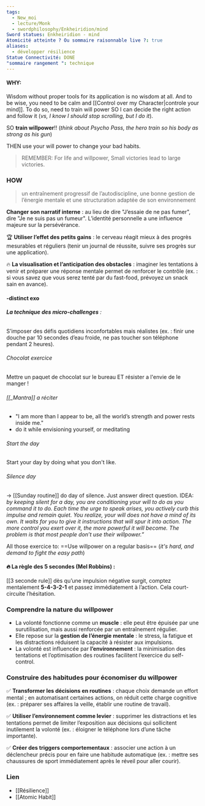 ```yaml
---
tags:
  - New_moi
  - lecture/Monk
  - swordphilosophy/Enkheiridion/mind
Sword statues: Enkheiridion - mind
Atomicité atteinte ? Ou sommaire raisonnable live ?: true
aliases:
  - développer résilience
Statue Connectivité: DONE
"sommaire rangement ": technique
---
```


#### WHY: 
Wisdom without proper tools for its application is no wisdom at all. And to be wise, you need to be calm and [[Control over my Character|controle your mind]]. To do so, need to train will power SO I can decide the right action and follow it (*vs, I know I should stop scrolling, but I do it*).

SO **train willpower**!! (*think about Psycho Pass, the hero train so his body as strong as his gun*)

THEN use your will power to change your bad habits.


> REMEMBER: For life and willpower, Small victories lead to large victories.


### HOW 
> un entraînement progressif de l’autodiscipline, une bonne gestion de l’énergie mentale et une structuration adaptée de son environnement


**Changer son narratif interne** : au lieu de dire "J’essaie de ne pas fumer", dire "Je ne suis pas un fumeur". L’identité personnelle a une influence majeure sur la persévérance.

🏆 **Utiliser l’effet des petits gains** : le cerveau réagit mieux à des progrès mesurables et réguliers (tenir un journal de réussite, suivre ses progrès sur une application).


🔥 **La visualisation et l’anticipation des obstacles** : imaginer les tentations à venir et préparer une réponse mentale permet de renforcer le contrôle (ex. : si vous savez que vous serez tenté par du fast-food, prévoyez un snack sain en avance).
#### -distinct exo
 ###### **La technique des micro-challenges** :
S’imposer des défis quotidiens inconfortables mais réalistes (ex. : finir une douche par 10 secondes d’eau froide, ne pas toucher son téléphone pendant 2 heures).
###### Chocolat exercice
Mettre un paquet de chocolat sur le bureau ET résister a l'envie de le manger  !

###### [[_Mantra]] a réciter 
- "I am more than I appear to be, all the world’s strength and power rests inside me."
 - do it while envisioning yourself, or meditating

###### Start the day
Start your day by doing what you don't like. 

###### Silence day 
-> [[Sunday routine]]
do day of silence. 
Just answer direct question. 
IDEA: *by keeping silent for a day, you are conditioning your will to do as you command it to do. Each time the urge to speak arises, you actively curb this impulse and remain quiet. You realize, your will does not have a mind of its own. It waits for you to give it instructions that will spur it into action. The more control you exert over it, the more powerful it will become. The problem is that most people don’t use their willpower.”*

All those exercice to: ==Use willpower on a regular basis== (*it's hard, and demand to fight the easy path*)

#### 🔥 **La règle des 5 secondes (Mel Robbins)** :
[[3 seconde rule]]
dès qu’une impulsion négative surgit, comptez mentalement **5-4-3-2-1** et passez immédiatement à l’action. Cela court-circuite l’hésitation.







### **Comprendre la nature du willpower**

- La volonté fonctionne comme un **muscle** : elle peut être épuisée par une surutilisation, mais aussi renforcée par un entraînement régulier.
- Elle repose sur la **gestion de l’énergie mentale** : le stress, la fatigue et les distractions réduisent la capacité à résister aux impulsions.
- La volonté est influencée par **l’environnement** : la minimisation des tentations et l’optimisation des routines facilitent l’exercice du self-control.


### **Construire des habitudes pour économiser du willpower**

✅ **Transformer les décisions en routines** : chaque choix demande un effort mental ; en automatisant certaines actions, on réduit cette charge cognitive (ex. : préparer ses affaires la veille, établir une routine de travail).

✅ **Utiliser l’environnement comme levier** : supprimer les distractions et les tentations permet de limiter l’exposition aux décisions qui sollicitent inutilement la volonté (ex. : éloigner le téléphone lors d’une tâche importante).

✅ **Créer des triggers comportementaux** : associer une action à un déclencheur précis pour en faire une habitude automatique (ex. : mettre ses chaussures de sport immédiatement après le réveil pour aller courir).



### Lien
- [[Résilience]]
- [[Atomic Habit]]
